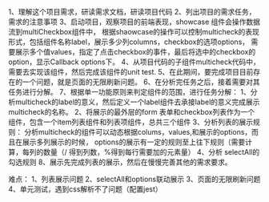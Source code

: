 

1、理解这个项目需求，研读需求文档，研读项目代码
2、列出项目的需求任务，需求的注意事项
3、启动项目，观察项目的前端表现，showcase 组件会操作数据流到multiCheckbox组件中，
根据shaowcase的操作可以控制multicheck的表现形式，包括组件名称label，展示多少列columns，checkbox的选项options，
需要展示多个值values，指定了点击checkbox的事件，最后将选中的checkbox的option，显示Callback options下。
4、从项目代码的子组件multicheck代码中， 需要去实现该组件，然后完成该组件的unit test.
5、在此期间，要完成项目目前存在的一个问题，就是页面的无限刷新问题。
6、在分析完任务之后，接着需要对其任务进行分解。
7、根据单一功能原则来判定组件的范围，进行任务分解：
                1、分析multicheck的label的意义，然后定义一个label组件去承接label的意义完成展示multicheck的名称。
                2、将展示的最外层的form 表单和checkbox列表作为一个组件，包含一个item列表组件和列表项组件，总共三个组件
                3、分析列表的展示规则：
                            分析multicheck的组件可以动态根据colums，values,和展示的options，而且在展示多列展示的时候，
                            options的展示有一定的规则至上往下规则（需要计算，每列的数量（/ 得到列数，%得到每行需要加的元素量）
                4、分析 selectAll的勾选规则
8、展示先完成列表的展示，然后在慢慢完善其他的需求要求。

难点：
1、列表展示问题
2、selectAll和options联动展示
3、页面的无限刷新问题
4、单元测试，遇到css解析不了问题（配置jest）

                    